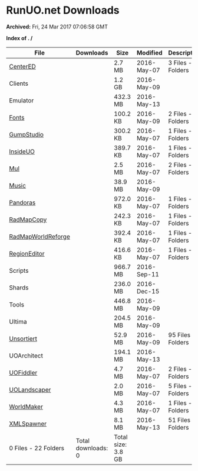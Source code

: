 # RunUO.net Downloads #

**Archived:** Fri, 24 Mar 2017 07:06:58 GMT

**Index of . /**

| File |Downloads |Size |Modified |Description |
| ---- |  ---- |  ---- |  ---- |  ---- |
| [CenterED](../Downloads.RunUO.net/CenterED/) | |2.7 MB |2016-May-07 | 3 Files - 0 Folders |
| Clients | |1.2 GB |2016-May-09 | |
| Emulator | |432.3 MB |2016-May-13 | |
| [Fonts](../Downloads.RunUO.net/Fonts/) | |100.2 KB |2016-May-09 | 2 Files - 0 Folders |
| [GumpStudio](../Downloads.RunUO.net/GumpStudio/) | |300.2 KB |2016-May-07 | 1 Files - 0 Folders |
| [InsideUO](../Downloads.RunUO.net/InsideUO/) | |389.7 KB |2016-May-07 | 1 Files - 0 Folders |
| [Mul](../Downloads.RunUO.net/Mul/) | |2.5 MB |2016-May-07 | 2 Files - 0 Folders |
| [Music](../Downloads.RunUO.net/Music/) | |38.9 MB |2016-May-09 | |
| [Pandoras](../Downloads.RunUO.net/Pandoras/) | |972.0 KB |2016-May-07 | 1 Files - 0 Folders |
| [RadMapCopy](../Downloads.RunUO.net/RadMapCopy/) | |242.3 KB |2016-May-07 | 1 Files - 0 Folders |
| [RadMapWorldReforge](../Downloads.RunUO.net/RadMapWorldReforge/) | |392.4 KB |2016-May-07 | 1 Files - 0 Folders |
| [RegionEditor](../Downloads.RunUO.net/RegionEditor/) | |416.6 KB |2016-May-07 | 1 Files - 0 Folders |
| Scripts | |966.7 MB |2016-Sep-11 | |
| Shards | |236.0 MB |2016-Dec-15 | |
| Tools | |446.8 MB |2016-May-09 | |
| Ultima | |204.5 MB |2016-May-09 | |
| [Unsortiert](../Downloads.RunUO.net/Unsortiert/) | |52.9 MB |2016-May-09 | 95 Files - 0 Folders |
| UOArchitect | |194.1 MB |2016-May-13 | |
| [UOFiddler](../Downloads.RunUO.net/UOFiddler/) | |4.7 MB |2016-May-07 | 2 Files - 0 Folders |
| [UOLandscaper](../Downloads.RunUO.net/UOLandscaper/) | |2.0 MB |2016-May-07 | 5 Files - 0 Folders |
| [WorldMaker](../Downloads.RunUO.net/WorldMaker/) | |4.3 MB |2016-May-07 | 1 Files - 0 Folders |
| [XMLSpawner](../Downloads.RunUO.net/XMLSpawner/) | |8.1 MB |2016-May-13 | 51 Files - 0 Folders |
| 0 Files - 22 Folders |Total downloads: 0 |Total size: 3.8 GB | | |
